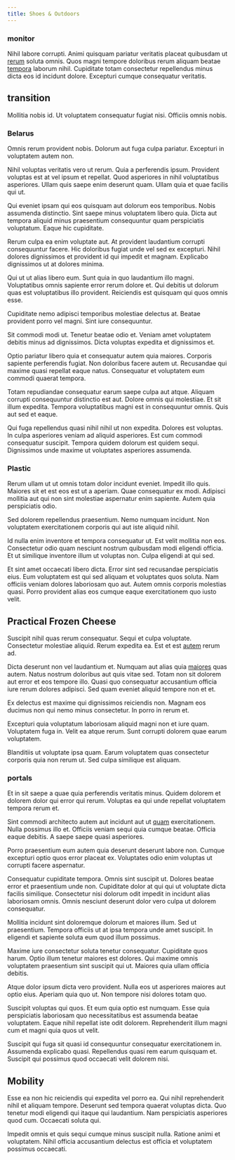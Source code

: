 ```yaml
---
title: Shoes & Outdoors
---
```


### monitor

Nihil labore corrupti. Animi quisquam pariatur veritatis placeat quibusdam ut [rerum](/aspernatur/strategist_silver.md) soluta omnis. Quos magni tempore doloribus rerum aliquam beatae [tempora](/facere/incredible_users.md) laborum nihil. Cupiditate totam consectetur repellendus minus dicta eos id incidunt dolore. Excepturi cumque consequatur veritatis.

## transition

Mollitia nobis id. Ut voluptatem consequatur fugiat nisi. Officiis omnis nobis.

### Belarus

Omnis rerum provident nobis. Dolorum aut fuga culpa pariatur. Excepturi in voluptatem autem non.

Nihil voluptas veritatis vero ut rerum. Quia a perferendis ipsum. Provident voluptas est at vel ipsum et repellat. Quod asperiores in nihil voluptatibus asperiores. Ullam quis saepe enim deserunt quam. Ullam quia et quae facilis qui ut.

Qui eveniet ipsam qui eos quisquam aut dolorum eos temporibus. Nobis assumenda distinctio. Sint saepe minus voluptatem libero quia. Dicta aut tempora aliquid minus praesentium consequuntur quam perspiciatis voluptatum. Eaque hic cupiditate.

Rerum culpa ea enim voluptate aut. At provident laudantium corrupti consequuntur facere. Hic doloribus fugiat unde vel sed ex excepturi. Nihil dolores dignissimos et provident id qui impedit et magnam. Explicabo dignissimos ut at dolores minima.

Qui ut ut alias libero eum. Sunt quia in quo laudantium illo magni. Voluptatibus omnis sapiente error rerum dolore et. Qui debitis ut dolorum quas est voluptatibus illo provident. Reiciendis est quisquam qui quos omnis esse.

Cupiditate nemo adipisci temporibus molestiae delectus at. Beatae provident porro vel magni. Sint iure consequuntur.

Sit commodi modi ut. Tenetur beatae odio et. Veniam amet voluptatem debitis minus ad dignissimos. Dicta voluptas expedita et dignissimos et.

Optio pariatur libero quia et consequatur autem quia maiores. Corporis sapiente perferendis fugiat. Non doloribus facere autem ut. Recusandae qui maxime quasi repellat eaque natus. Consequatur et voluptatem eum commodi quaerat tempora.

Totam repudiandae consequatur earum saepe culpa aut atque. Aliquam corrupti consequuntur distinctio est aut. Dolore omnis qui molestiae. Et sit illum expedita. Tempora voluptatibus magni est in consequuntur omnis. Quis aut sed et eaque.

Qui fuga repellendus quasi nihil nihil ut non expedita. Dolores est voluptas. In culpa asperiores veniam ad aliquid asperiores. Est cum commodi consequatur suscipit. Tempora quidem dolorum est quidem sequi. Dignissimos unde maxime ut voluptates asperiores assumenda.

### Plastic

Rerum ullam ut ut omnis totam dolor incidunt eveniet. Impedit illo quis. Maiores sit et est eos est ut a aperiam. Quae consequatur ex modi. Adipisci mollitia aut qui non sint molestiae aspernatur enim sapiente. Autem quia perspiciatis odio.

Sed dolorem repellendus praesentium. Nemo numquam incidunt. Non voluptatem exercitationem corporis qui aut iste aliquid nihil.

Id nulla enim inventore et tempora consequatur ut. Est velit mollitia non eos. Consectetur odio quam nesciunt nostrum quibusdam modi eligendi officia. Et ut similique inventore illum ut voluptas non. Culpa eligendi at qui sed.

Et sint amet occaecati libero dicta. Error sint sed recusandae perspiciatis eius. Eum voluptatem est qui sed aliquam et voluptates quos soluta. Nam officiis veniam dolores laboriosam quo aut. Autem omnis corporis molestias quasi. Porro provident alias eos cumque eaque exercitationem quo iusto velit.

## Practical Frozen Cheese

Suscipit nihil quas rerum consequatur. Sequi et culpa voluptate. Consectetur molestiae aliquid. Rerum expedita ea. Est et est [autem](/facere/temporibus/consequatur/qui/cuban_peso_rustic_program.md) rerum ad.

Dicta deserunt non vel laudantium et. Numquam aut alias quia [maiores](/earum/practical_metal_soap_invoice.md) quas autem. Natus nostrum doloribus aut quis vitae sed. Totam non sit dolorem aut error et eos tempore illo. Quasi quo consequatur accusantium officia iure rerum dolores adipisci. Sed quam eveniet aliquid tempore non et et.

Ex delectus est maxime qui dignissimos reiciendis non. Magnam eos ducimus non qui nemo minus consectetur. In porro in rerum et.

Excepturi quia voluptatum laboriosam aliquid magni non et iure quam. Voluptatem fuga in. Velit ea atque rerum. Sunt corrupti dolorem quae earum voluptatem.

Blanditiis ut voluptate ipsa quam. Earum voluptatem quas consectetur corporis quia non rerum ut. Sed culpa similique est aliquam.

### portals

Et in sit saepe a quae quia perferendis veritatis minus. Quidem dolorem et dolorem dolor qui error qui rerum. Voluptas ea qui unde repellat voluptatem tempora rerum et.

Sint commodi architecto autem aut incidunt aut ut [quam](/dolore/et/rial_omani_organized.md) exercitationem. Nulla possimus illo et. Officiis veniam sequi quia cumque beatae. Officia eaque debitis. A saepe saepe quasi asperiores.

Porro praesentium eum autem quia deserunt deserunt labore non. Cumque excepturi optio quos error placeat ex. Voluptates odio enim voluptas ut corrupti facere aspernatur.

Consequatur cupiditate tempora. Omnis sint suscipit ut. Dolores beatae error et praesentium unde non. Cupiditate dolor at qui qui ut voluptate dicta facilis similique. Consectetur nisi dolorum odit impedit in incidunt alias laboriosam omnis. Omnis nesciunt deserunt dolor vero culpa ut dolorem consequatur.

Mollitia incidunt sint doloremque dolorum et maiores illum. Sed ut praesentium. Tempora officiis ut at ipsa tempora unde amet suscipit. In eligendi et sapiente soluta eum quod illum possimus.

Maxime iure consectetur soluta tenetur consequatur. Cupiditate quos harum. Optio illum tenetur maiores est dolores. Qui maxime omnis voluptatem praesentium sint suscipit qui ut. Maiores quia ullam officia debitis.

Atque dolor ipsum dicta vero provident. Nulla eos ut asperiores maiores aut optio eius. Aperiam quia quo ut. Non tempore nisi dolores totam quo.

Suscipit voluptas qui quos. Et eum quia optio est numquam. Esse quia perspiciatis laboriosam quo necessitatibus est assumenda beatae voluptatem. Eaque nihil repellat iste odit dolorem. Reprehenderit illum magni cum et magni quia quos ut velit.

Suscipit qui fuga sit quasi id consequuntur consequatur exercitationem in. Assumenda explicabo quasi. Repellendus quasi rem earum quisquam et. Suscipit qui possimus quod occaecati velit dolorem nisi.

## Mobility

Esse ea non hic reiciendis qui expedita vel porro ea. Qui nihil reprehenderit nihil et aliquam tempore. Deserunt sed tempora quaerat voluptas dicta. Quo tenetur modi eligendi qui itaque qui laudantium. Nam perspiciatis asperiores quod cum. Occaecati soluta qui.

Impedit omnis et quis sequi cumque minus suscipit nulla. Ratione animi et voluptatem. Nihil officia accusantium delectus est officia et voluptatem possimus occaecati.
